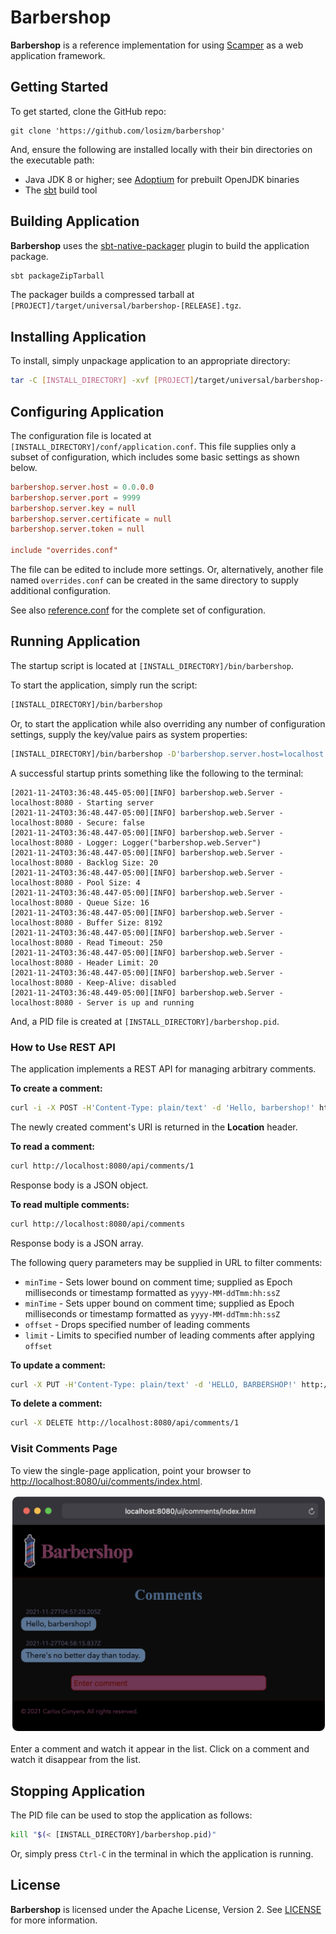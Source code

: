 # Barbershop

**Barbershop** is a reference implementation for using [Scamper](https://github.com/losizm/scamper/)
as a web application framework.

## Getting Started

To get started, clone the GitHub repo:

```
git clone 'https://github.com/losizm/barbershop'
```

And, ensure the following are installed locally with their bin directories on
the executable path:

* Java JDK 8 or higher; see [Adoptium](https://adoptium.net) for prebuilt OpenJDK binaries
* The [sbt](https://scala-sbt.org) build tool

## Building Application

**Barbershop** uses the [sbt-native-packager](https://www.scala-sbt.org/sbt-native-packager)
plugin to build the application package.

```sh
sbt packageZipTarball
```

The packager builds a compressed tarball at `[PROJECT]/target/universal/barbershop-[RELEASE].tgz`.

## Installing Application

To install, simply unpackage application to an appropriate directory:

```sh
tar -C [INSTALL_DIRECTORY] -xvf [PROJECT]/target/universal/barbershop-[RELEASE].tgz
```

## Configuring Application

The configuration file is located at `[INSTALL_DIRECTORY]/conf/application.conf`.
This file supplies only a subset of configuration, which includes some basic
settings as shown below.

```conf
barbershop.server.host = 0.0.0.0
barbershop.server.port = 9999
barbershop.server.key = null
barbershop.server.certificate = null
barbershop.server.token = null

include "overrides.conf"
```

The file can be edited to include more settings. Or, alternatively, another file
named `overrides.conf` can be created in the same directory to supply additional
configuration.

See also [reference.conf](src/main/resources/reference.conf) for the complete
set of configuration.

## Running Application

The startup script is located at `[INSTALL_DIRECTORY]/bin/barbershop`.

To start the application, simply run the script:

```sh
[INSTALL_DIRECTORY]/bin/barbershop
```

Or, to start the application while also overriding any number of configuration
settings, supply the key/value pairs as system properties:

```sh
[INSTALL_DIRECTORY]/bin/barbershop -D'barbershop.server.host=localhost' -D'barbershop.server.port=8080'
```

A successful startup prints something like the following to the terminal:

```log
[2021-11-24T03:36:48.445-05:00][INFO] barbershop.web.Server - localhost:8080 - Starting server
[2021-11-24T03:36:48.447-05:00][INFO] barbershop.web.Server - localhost:8080 - Secure: false
[2021-11-24T03:36:48.447-05:00][INFO] barbershop.web.Server - localhost:8080 - Logger: Logger("barbershop.web.Server")
[2021-11-24T03:36:48.447-05:00][INFO] barbershop.web.Server - localhost:8080 - Backlog Size: 20
[2021-11-24T03:36:48.447-05:00][INFO] barbershop.web.Server - localhost:8080 - Pool Size: 4
[2021-11-24T03:36:48.447-05:00][INFO] barbershop.web.Server - localhost:8080 - Queue Size: 16
[2021-11-24T03:36:48.447-05:00][INFO] barbershop.web.Server - localhost:8080 - Buffer Size: 8192
[2021-11-24T03:36:48.447-05:00][INFO] barbershop.web.Server - localhost:8080 - Read Timeout: 250
[2021-11-24T03:36:48.447-05:00][INFO] barbershop.web.Server - localhost:8080 - Header Limit: 20
[2021-11-24T03:36:48.447-05:00][INFO] barbershop.web.Server - localhost:8080 - Keep-Alive: disabled
[2021-11-24T03:36:48.449-05:00][INFO] barbershop.web.Server - localhost:8080 - Server is up and running
```

And, a PID file is created at `[INSTALL_DIRECTORY]/barbershop.pid`.

### How to Use REST API

The application implements a REST API for managing arbitrary comments.

**To create a comment:**

```sh
curl -i -X POST -H'Content-Type: plain/text' -d 'Hello, barbershop!' http://localhost:8080/api/comments
```

The newly created comment's URI is returned in the **Location** header.

**To read a comment:**
```sh
curl http://localhost:8080/api/comments/1
```

Response body is a JSON object.

**To read multiple comments:**
```sh
curl http://localhost:8080/api/comments
```

Response body is a JSON array.

The following query parameters may be supplied in URL to filter comments:

* `minTime` - Sets lower bound on comment time; supplied as Epoch milliseconds or timestamp formatted as `yyyy-MM-ddTmm:hh:ssZ`
* `minTime` - Sets upper bound on comment time; supplied as Epoch milliseconds or timestamp formatted as `yyyy-MM-ddTmm:hh:ssZ`
* `offset` - Drops specified number of leading comments
* `limit` - Limits to specified number of leading comments after applying `offset`

**To update a comment:**
```sh
curl -X PUT -H'Content-Type: plain/text' -d 'HELLO, BARBERSHOP!' http://localhost:8080/api/comments/1
```

**To delete a comment:**
```sh
curl -X DELETE http://localhost:8080/api/comments/1
```

### Visit Comments Page

To view the single-page application, point your browser to
[http://localhost:8080/ui/comments/index.html](http://localhost:8080/ui/comments/index.html).

<div>
  <img style="padding: 0.2em;" src="images/ui-screenshot.png" width="500"/>
</div>

Enter a comment and watch it appear in the list. Click on a comment and watch it
disappear from the list.

## Stopping Application

The PID file can be used to stop the application as follows:

```sh
kill "$(< [INSTALL_DIRECTORY]/barbershop.pid)"
```

Or, simply press `Ctrl-C` in the terminal in which the application is running.

## License

**Barbershop** is licensed under the Apache License, Version 2. See [LICENSE](LICENSE)
for more information.
